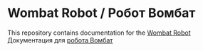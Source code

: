 # Wombat Robot / Робот Вомбат
This repository contains documentation for the [Wombat Robot](https://wombat-ugv.ru)
Документация для [робота Вомбат](https://wombat-ugv.ru)
